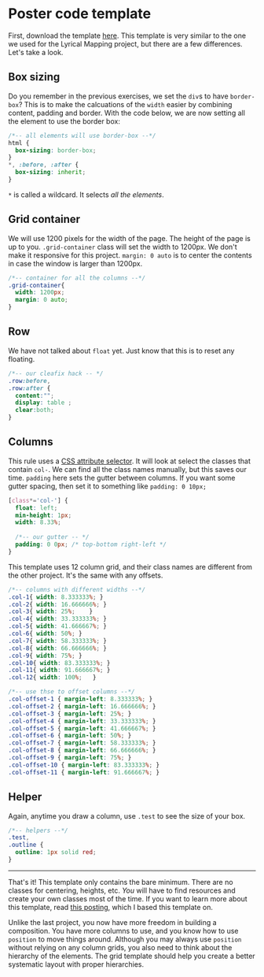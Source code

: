 # Poster code template

First, download the template [here](../files/web-poster-code-template.zip). This template is very similar to the one we used for the Lyrical Mapping project, but there are a few differences. Let's take a look.


## Box sizing
Do you remember in the previous exercises, we set the `div`s to have  `border-box`? This is to make the calcuations of the `width` easier by combining content, padding and border. With the code below, we are now setting all the element to use the border box:

```css
/*-- all elements will use border-box --*/
html {
  box-sizing: border-box;
}
*, :before, :after {
  box-sizing: inherit; 
}
```

`*` is called a wildcard. It selects *all the elements*.

## Grid container
We will use 1200 pixels for the width of the page. The height of the page is up to you. `.grid-container` class will set the width to 1200px. We don't make it responsive for this project. `margin: 0 auto` is to center the contents in case the window is larger than 1200px.

```css
/*-- container for all the columns --*/
.grid-container{
  width: 1200px; 
  margin: 0 auto;
}
```

## Row
We have not talked about `float` yet. Just know that this is to reset any floating.
```css
/*-- our cleafix hack -- */ 
.row:before, 
.row:after {
  content:"";
  display: table ;
  clear:both;
}
```

## Columns
This rule uses a [CSS attribute selector](https://www.w3schools.com/css/css_attribute_selectors.asp). It will look at select the classes that contain `col-`. We can find all the class names manually, but this saves our time. `padding` here sets the gutter between columns. If you want some gutter spacing, then set it to something like `padding: 0 10px;`

```css
[class*='col-'] {
  float: left; 
  min-height: 1px; 
  width: 8.33%; 
    
  /*-- our gutter -- */
  padding: 0 0px; /* top-bottom right-left */
}
```

This template uses 12 column grid, and their class names are different from the other project. It's the same with any offsets.

```css
/*-- columns with different widths --*/
.col-1{ width: 8.333333%; }
.col-2{ width: 16.666666%; }
.col-3{ width: 25%;    }
.col-4{ width: 33.333333%; }
.col-5{ width: 41.666667%; }
.col-6{ width: 50%; }
.col-7{ width: 58.333333%; }
.col-8{ width: 66.666666%; }
.col-9{ width: 75%; }
.col-10{ width: 83.333333%; }
.col-11{ width: 91.666667%; }
.col-12{ width: 100%;   }

/*-- use thse to offset columns --*/
.col-offset-1 { margin-left: 8.333333%; }
.col-offset-2 { margin-left: 16.666666%; }
.col-offset-3 { margin-left: 25%; }
.col-offset-4 { margin-left: 33.333333%; }
.col-offset-5 { margin-left: 41.666667%; }
.col-offset-6 { margin-left: 50%; }
.col-offset-7 { margin-left: 58.333333%; }
.col-offset-8 { margin-left: 66.666666%; }
.col-offset-9 { margin-left: 75%; }
.col-offset-10 { margin-left: 83.333333%; }
.col-offset-11 { margin-left: 91.666667%; }
```

## Helper
Again, anytime you draw a column, use `.test` to see the size of your box.

```css
/*-- helpers --*/
.test,
.outline {
  outline: 1px solid red; 
}
```

----
That's it! This template only contains the bare minimum. There are no classes for centering, heights, etc. *You* will have to find resources and create your own classes most of the time. If you want to learn more about this template, read [this posting](http://j4n.co/blog/Creating-your-own-css-grid-system), which I based this template on.

Unlike the last project, you now have more freedom in building a composition. You have more columns to use, and you know how to use `position` to move things around. Although you may always use `position` without relying on any column grids, you also need to think about the hierarchy of the elements. The grid template should help you create a better systematic layout with proper hierarchies.
